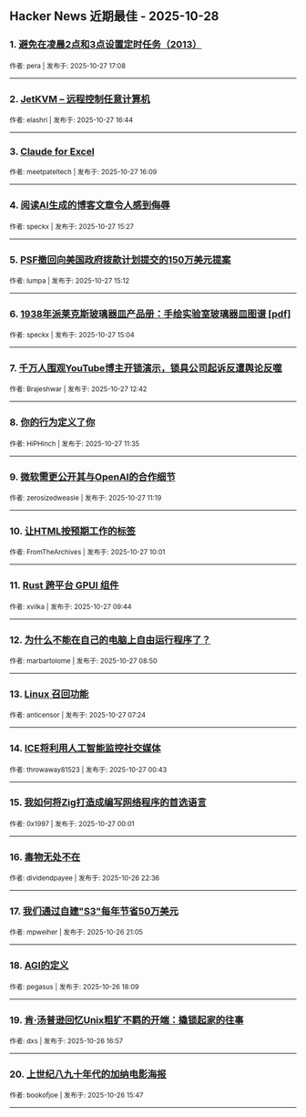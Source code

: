 ## Hacker News 近期最佳 - 2025-10-28


### 1. [避免在凌晨2点和3点设置定时任务（2013）](https://news.ycombinator.com/item?id=45723554)

<sub>作者: pera | 发布于: 2025-10-27 17:08</sub>

---

### 2. [JetKVM – 远程控制任意计算机](https://news.ycombinator.com/item?id=45723159)

<sub>作者: elashri | 发布于: 2025-10-27 16:44</sub>

---

### 3. [Claude for Excel](https://news.ycombinator.com/item?id=45722639)

<sub>作者: meetpateltech | 发布于: 2025-10-27 16:09</sub>

---

### 4. [阅读AI生成的博客文章令人感到侮辱](https://news.ycombinator.com/item?id=45722069)

<sub>作者: speckx | 发布于: 2025-10-27 15:27</sub>

---

### 5. [PSF撤回向美国政府拨款计划提交的150万美元提案](https://news.ycombinator.com/item?id=45721904)

<sub>作者: lumpa | 发布于: 2025-10-27 15:12</sub>

---

### 6. [1938年派莱克斯玻璃器皿产品册：手绘实验室玻璃器皿图谱 [pdf]](https://news.ycombinator.com/item?id=45721801)

<sub>作者: speckx | 发布于: 2025-10-27 15:04</sub>

---

### 7. [千万人围观YouTube博主开锁演示，锁具公司起诉反遭舆论反噬](https://news.ycombinator.com/item?id=45720376)

<sub>作者: Brajeshwar | 发布于: 2025-10-27 12:42</sub>

---

### 8. [你的行为定义了你](https://news.ycombinator.com/item?id=45719788)

<sub>作者: HiPHInch | 发布于: 2025-10-27 11:35</sub>

---

### 9. [微软需更公开其与OpenAI的合作细节](https://news.ycombinator.com/item?id=45719669)

<sub>作者: zerosizedweasle | 发布于: 2025-10-27 11:19</sub>

---

### 10. [让HTML按预期工作的标签](https://news.ycombinator.com/item?id=45719140)

<sub>作者: FromTheArchives | 发布于: 2025-10-27 10:01</sub>

---

### 11. [Rust 跨平台 GPUI 组件](https://news.ycombinator.com/item?id=45719004)

<sub>作者: xvilka | 发布于: 2025-10-27 09:44</sub>

---

### 12. [为什么不能在自己的电脑上自由运行程序了？](https://news.ycombinator.com/item?id=45718665)

<sub>作者: marbartolome | 发布于: 2025-10-27 08:50</sub>

---

### 13. [Linux 召回功能](https://news.ycombinator.com/item?id=45718231)

<sub>作者: anticensor | 发布于: 2025-10-27 07:24</sub>

---

### 14. [ICE将利用人工智能监控社交媒体](https://news.ycombinator.com/item?id=45716296)

<sub>作者: throwaway81523 | 发布于: 2025-10-27 00:43</sub>

---

### 15. [我如何将Zig打造成编写网络程序的首选语言](https://news.ycombinator.com/item?id=45716109)

<sub>作者: 0x1997 | 发布于: 2025-10-27 00:01</sub>

---

### 16. [毒物无处不在](https://news.ycombinator.com/item?id=45715726)

<sub>作者: dividendpayee | 发布于: 2025-10-26 22:36</sub>

---

### 17. [我们通过自建"S3"每年节省50万美元](https://news.ycombinator.com/item?id=45715204)

<sub>作者: mpweiher | 发布于: 2025-10-26 21:05</sub>

---

### 18. [AGI的定义](https://news.ycombinator.com/item?id=45713959)

<sub>作者: pegasus | 发布于: 2025-10-26 18:09</sub>

---

### 19. [肯·汤普逊回忆Unix粗犷不羁的开端：撬锁起家的往事](https://news.ycombinator.com/item?id=45713359)

<sub>作者: dxs | 发布于: 2025-10-26 16:57</sub>

---

### 20. [上世纪八九十年代的加纳电影海报](https://news.ycombinator.com/item?id=45712807)

<sub>作者: bookofjoe | 发布于: 2025-10-26 15:47</sub>

---
